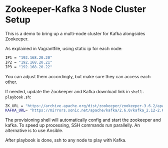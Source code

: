# Zookeeper-Kafka 3 Node Cluster Setup
This is a demo to bring up a multi-node cluster for Kafka alongsides Zookeeper.

As explained in Vagrantfile, using static ip for each node:
```bash
IP1 = "192.168.20.20"
IP2 = "192.168.20.21"
IP3 = "192.168.20.22"
```
You can adjust them accordingly, but make sure they can access each other.

If needed, update the Zookeeper and Kafka download link in `shell-playbook.sh`:
```bash
ZK_URL = "https://archive.apache.org/dist/zookeeper/zookeeper-3.6.2/apache-zookeeper-3.6.2-bin.tar.gz"
KAFKA_URL= "https://mirrors.sonic.net/apache/kafka/2.6.0/kafka_2.12-2.6.0.tgz"
```

The provisioning shell will automatically config and start the zookeeper and kafka. To speed up processing, SSH commands run parallelly.
An alternative is to use Ansible.

After playbook is done, ssh to any node to play with Kafka.
